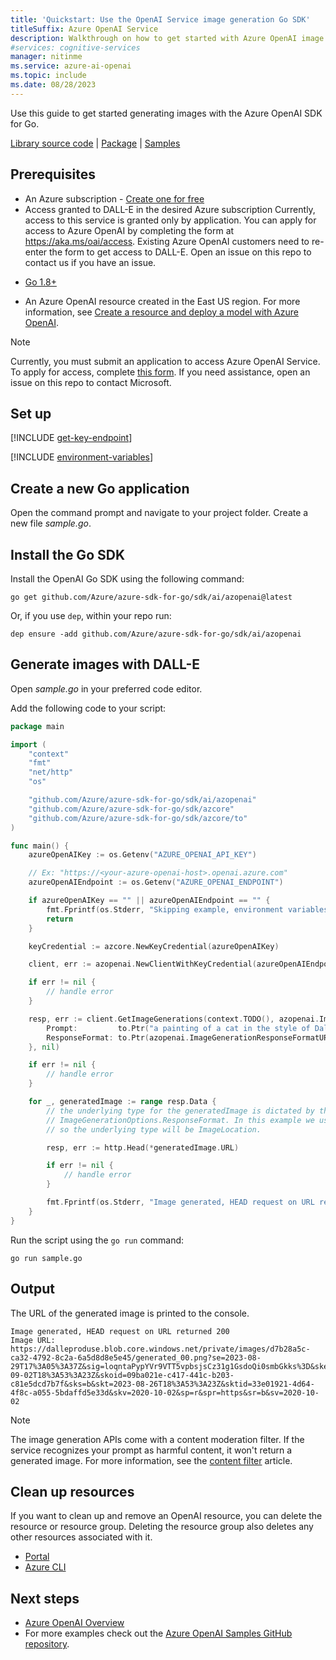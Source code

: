 ```yaml
---
title: 'Quickstart: Use the OpenAI Service image generation Go SDK'
titleSuffix: Azure OpenAI Service
description: Walkthrough on how to get started with Azure OpenAI image generation using the Go SDK. 
#services: cognitive-services
manager: nitinme
ms.service: azure-ai-openai
ms.topic: include
ms.date: 08/28/2023
---
```


Use this guide to get started generating images with the Azure OpenAI SDK for Go.

[Library source code](https://github.com/Azure/azure-sdk-for-go/tree/main/sdk/ai/azopenai) | [Package](https://pkg.go.dev/github.com/Azure/azure-sdk-for-go/sdk/ai/azopenai) | [Samples](https://github.com/Azure/azure-sdk-for-go/tree/main/sdk/ai/azopenai)

## Prerequisites

- An Azure subscription - <a href="https://azure.microsoft.com/free/cognitive-services" target="_blank">Create one for free</a>
- Access granted to DALL-E in the desired Azure subscription
    Currently, access to this service is granted only by application. You can apply for access to Azure OpenAI by completing the form at <a href="https://aka.ms/oai/access" target="_blank">https://aka.ms/oai/access</a>. Existing Azure OpenAI customers need to re-enter the form to get access to DALL-E. Open an issue on this repo to contact us if you have an issue.
* [Go 1.8+](https://go.dev/doc/install)
- An Azure OpenAI resource created in the East US region. For more information, see [Create a resource and deploy a model with Azure OpenAI](../how-to/create-resource.md).

> [!NOTE]
> Currently, you must submit an application to access Azure OpenAI Service. To apply for access, complete [this form](https://aka.ms/oai/access). If you need assistance, open an issue on this repo to contact Microsoft.

## Set up

[!INCLUDE [get-key-endpoint](get-key-endpoint.md)]

[!INCLUDE [environment-variables](environment-variables.md)]


## Create a new Go application

Open the command prompt and navigate to your project folder. Create a new file *sample.go*.

## Install the Go SDK

Install the OpenAI Go SDK using the following command: 

```console
go get github.com/Azure/azure-sdk-for-go/sdk/ai/azopenai@latest
```

Or, if you use `dep`, within your repo run:

```console
dep ensure -add github.com/Azure/azure-sdk-for-go/sdk/ai/azopenai
```

## Generate images with DALL-E

Open *sample.go* in your preferred code editor.

Add the following code to your script:

```go
package main

import (
	"context"
	"fmt"
	"net/http"
	"os"

	"github.com/Azure/azure-sdk-for-go/sdk/ai/azopenai"
	"github.com/Azure/azure-sdk-for-go/sdk/azcore"
	"github.com/Azure/azure-sdk-for-go/sdk/azcore/to"
)

func main() {
	azureOpenAIKey := os.Getenv("AZURE_OPENAI_API_KEY")

	// Ex: "https://<your-azure-openai-host>.openai.azure.com"
	azureOpenAIEndpoint := os.Getenv("AZURE_OPENAI_ENDPOINT")

	if azureOpenAIKey == "" || azureOpenAIEndpoint == "" {
		fmt.Fprintf(os.Stderr, "Skipping example, environment variables missing\n")
		return
	}

	keyCredential := azcore.NewKeyCredential(azureOpenAIKey)

	client, err := azopenai.NewClientWithKeyCredential(azureOpenAIEndpoint, keyCredential, nil)

	if err != nil {
		// handle error
	}

	resp, err := client.GetImageGenerations(context.TODO(), azopenai.ImageGenerationOptions{
		Prompt:         to.Ptr("a painting of a cat in the style of Dali"),
		ResponseFormat: to.Ptr(azopenai.ImageGenerationResponseFormatURL),
	}, nil)

	if err != nil {
		// handle error
	}

	for _, generatedImage := range resp.Data {
		// the underlying type for the generatedImage is dictated by the value of
		// ImageGenerationOptions.ResponseFormat. In this example we used `azopenai.ImageGenerationResponseFormatURL`,
		// so the underlying type will be ImageLocation.

		resp, err := http.Head(*generatedImage.URL)

		if err != nil {
			// handle error
		}

		fmt.Fprintf(os.Stderr, "Image generated, HEAD request on URL returned %d\nImage URL: %s\n", resp.StatusCode, *generatedImage.URL)
	}
}
```

Run the script using the `go run` command:

```console
go run sample.go
```

## Output

The URL of the generated image is printed to the console.

```console
Image generated, HEAD request on URL returned 200
Image URL: https://dalleproduse.blob.core.windows.net/private/images/d7b28a5c-ca32-4792-8c2a-6a5d8d8e5e45/generated_00.png?se=2023-08-29T17%3A05%3A37Z&sig=loqntaPypYVr9VTT5vpbsjsCz31g1GsdoQi0smbGkks%3D&ske=2023-09-02T18%3A53%3A23Z&skoid=09ba021e-c417-441c-b203-c81e5dcd7b7f&sks=b&skt=2023-08-26T18%3A53%3A23Z&sktid=33e01921-4d64-4f8c-a055-5bdaffd5e33d&skv=2020-10-02&sp=r&spr=https&sr=b&sv=2020-10-02
```
> [!NOTE]
> The image generation APIs come with a content moderation filter. If the service recognizes your prompt as harmful content, it won't return a generated image. For more information, see the [content filter](../concepts/content-filter.md) article.

## Clean up resources

If you want to clean up and remove an OpenAI resource, you can delete the resource or resource group. Deleting the resource group also deletes any other resources associated with it.

- [Portal](../../multi-service-resource.md?pivots=azportal#clean-up-resources)
- [Azure CLI](../../multi-service-resource.md?pivots=azcli#clean-up-resources)

## Next steps

* [Azure OpenAI Overview](../overview.md)
* For more examples check out the [Azure OpenAI Samples GitHub repository](https://github.com/Azure/openai-samples).
